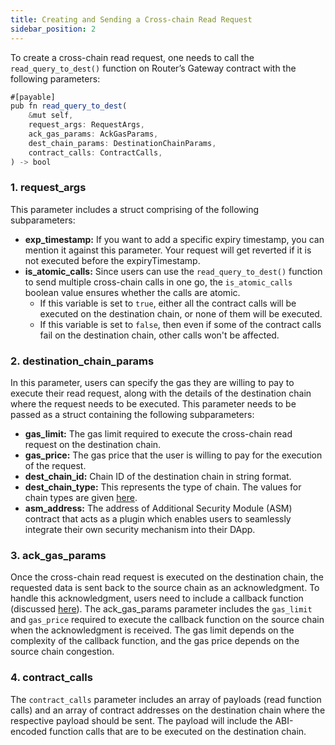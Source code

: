 ```yaml
---
title: Creating and Sending a Cross-chain Read Request
sidebar_position: 2
---
```


To create a cross-chain read request, one needs to call the `read_query_to_dest()` function on Router’s Gateway contract with the following parameters:

```javascript
#[payable]
pub fn read_query_to_dest(
    &mut self,
    request_args: RequestArgs,
    ack_gas_params: AckGasParams,
    dest_chain_params: DestinationChainParams,
    contract_calls: ContractCalls,
) -> bool
```

### 1. request_args

This parameter includes a struct comprising of the following subparameters:

- **exp_timestamp:** If you want to add a specific expiry timestamp, you can mention it against this parameter. Your request will get reverted if it is not executed before the expiryTimestamp.
- **is_atomic_calls:** Since users can use the `read_query_to_dest()` function to send multiple cross-chain calls in one go, the `is_atomic_calls` boolean value ensures whether the calls are atomic.
  - If this variable is set to `true`, either all the contract calls will be executed on the destination chain, or none of them will be executed.
  - If this variable is set to `false`, then even if some of the contract calls fail on the destination chain, other calls won't be affected.

### 2. destination_chain_params

In this parameter, users can specify the gas they are willing to pay to execute their read request, along with the details of the destination chain where the request needs to be executed. This parameter needs to be passed as a struct containing the following subparameters:

- **gas_limit:** The gas limit required to execute the cross-chain read request on the destination chain.
- **gas_price:** The gas price that the user is willing to pay for the execution of the request.
- **dest_chain_id:** Chain ID of the destination chain in string format.
- **dest_chain_type:** This represents the type of chain. The values for chain types are given [here](../../understanding-crosstalk/chainTypes).
- **asm_address:** The address of Additional Security Module (ASM) contract that acts as a plugin which enables users to seamlessly integrate their own security mechanism into their DApp.

### 3. ack_gas_params

Once the cross-chain read request is executed on the destination chain, the requested data is sent back to the source chain as an acknowledgment. To handle this acknowledgment, users need to include a callback function (discussed [here](./handling-the-acknowledgment-on-the-source-chain)). The ack_gas_params parameter includes the `gas_limit` and `gas_price` required to execute the callback function on the source chain when the acknowledgment is received. The gas limit depends on the complexity of the callback function, and the gas price depends on the source chain congestion.

### 4. contract_calls

The `contract_calls` parameter includes an array of payloads (read function calls) and an array of contract addresses on the destination chain where the respective payload should be sent. The payload will include the ABI-encoded function calls that are to be executed on the destination chain.
